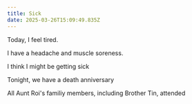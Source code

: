```yaml
---
title: Sick
date: 2025-03-26T15:09:49.835Z
---
```


Today, I feel tired.

I have a headache and muscle soreness.

I think I might be getting sick

Tonight, we have a death anniversary

All Aunt Roi's familiy members, including Brother Tin, attended
